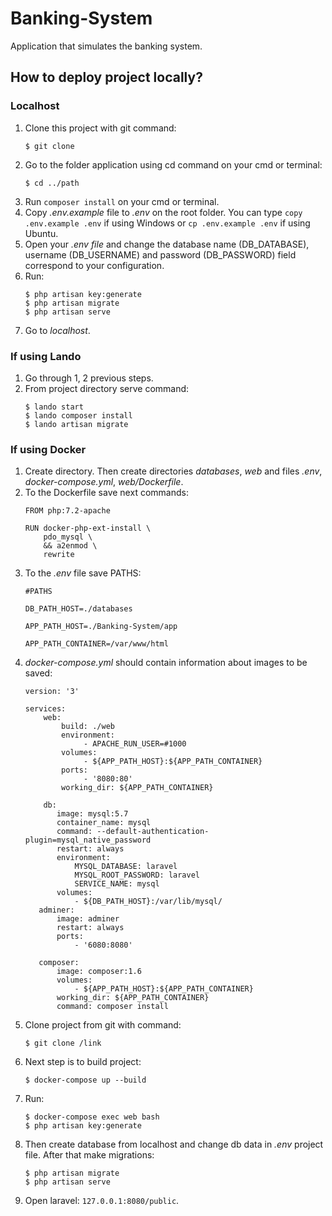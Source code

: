 # Banking-System
Application that simulates the banking system.

## How to deploy project locally?

### Localhost

1. Clone this project with git command:
   ```
   $ git clone
   ```
2. Go to the folder application using cd command on your cmd or terminal:
   ```
   $ cd ../path
   ```
3. Run ```composer install``` on your cmd or terminal.
4. Copy _.env.example_ file to _.env_ on the root folder.
   You can type ```copy .env.example .env``` if using Windows or ```cp .env.example .env``` if using Ubuntu.
5. Open your _.env file_ and change the database name (DB_DATABASE), username (DB_USERNAME)
   and password (DB_PASSWORD) field correspond to your configuration.
6. Run:
   ```
   $ php artisan key:generate
   $ php artisan migrate
   $ php artisan serve
   ```
7. Go to _localhost_.


### If using Lando

1. Go through 1, 2 previous steps.
2. From project directory serve command:
   ```
   $ lando start
   $ lando composer install
   $ lando artisan migrate
   ```

### If using Docker

1. Create directory. Then create directories _databases_, _web_ and files _.env_, _docker-compose.yml_,
_web/Dockerfile_.
2. To the Dockerfile save next commands:
   ```
   FROM php:7.2-apache

   RUN docker-php-ext-install \
       pdo_mysql \
       && a2enmod \
       rewrite
   ```
3. To the _.env_ file save PATHS:
   ```
   #PATHS
   
   DB_PATH_HOST=./databases
   
   APP_PATH_HOST=./Banking-System/app
   
   APP_PATH_CONTAINER=/var/www/html
   ```
4. _docker-compose.yml_ should contain information about images to be saved:
   ```
   version: '3'

   services:
       web:
           build: ./web
           environment:
                - APACHE_RUN_USER=#1000
           volumes:
                - ${APP_PATH_HOST}:${APP_PATH_CONTAINER}
           ports:
                - '8080:80'
           working_dir: ${APP_PATH_CONTAINER}

       db:
          image: mysql:5.7
          container_name: mysql
          command: --default-authentication-plugin=mysql_native_password
          restart: always
          environment:
              MYSQL_DATABASE: laravel
              MYSQL_ROOT_PASSWORD: laravel
              SERVICE_NAME: mysql
          volumes:
              - ${DB_PATH_HOST}:/var/lib/mysql/
      adminer:
          image: adminer
          restart: always
          ports:
              - '6080:8080'

      composer:
          image: composer:1.6
          volumes:
              - ${APP_PATH_HOST}:${APP_PATH_CONTAINER}
          working_dir: ${APP_PATH_CONTAINER}
          command: composer install
     ```
5. Clone project from git with command:
   ```
   $ git clone /link
   ```
6. Next step is to build project:
   ```
   $ docker-compose up --build
   ```
7. Run:
   ```
   $ docker-compose exec web bash
   $ php artisan key:generate
   ```
8. Then create database from localhost and change db data in _.env_ project file.
After that make migrations:
   ```
   $ php artisan migrate
   $ php artisan serve
   ```
9. Open laravel: ```127.0.0.1:8080/public```.